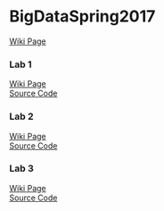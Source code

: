 # BigDataSpring2017
<a href="https://github.com/billjcapps/BigDataSpring2017/wiki">Wiki Page</a>

<h3>Lab 1</h3>
<a href="https://github.com/billjcapps/BigDataSpring2017/wiki/Lab-1">Wiki Page</a>
<br>
<a href="https://github.com/billjcapps/BigDataSpring2017/blob/master/Documentation/PS1_1.py">Source Code</a>

<h3>Lab 2</h3>
<a href="https://github.com/billjcapps/BigDataSpring2017/wiki/Lab-2">Wiki Page</a>
<br>
<a href="https://github.com/billjcapps/BigDataSpring2017/tree/master/Lab2">Source Code</a>

<h3>Lab 3</h3>
<a href="https://github.com/billjcapps/BigDataSpring2017/wiki/Lab-3">Wiki Page</a>
<br>
<a href="https://github.com/billjcapps/BigDataSpring2017/tree/master/Lab3">Source Code</a>

